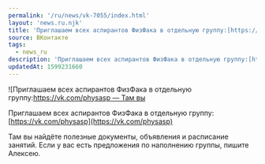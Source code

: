 ```yaml
---
permalink: '/ru/news/vk-7055/index.html'
layout: 'news.ru.njk'
title: 'Приглашаем всех аспирантов ФизФака в отдельную группу:[https://vk.com/physasp —  Там вы найдёте'
source: ВКонтакте
tags:
  - news_ru
description: 'Приглашаем всех аспирантов ФизФака в отдельную группу:[https://vk.com/physasp —  Там вы'
updatedAt: 1599231660
---
```

![Приглашаем всех аспирантов ФизФака в отдельную группу:[https://vk.com/physasp —  Там вы](https://sun9-24.userapi.com/impg/zYIacnfc6xjx0LBGEFitefYVwxADzpfB9Uf9Og/s9aZxsQwaj8.jpg?size=1280x853&quality=96&proxy=1&sign=6497805b6b9df1c98a97b6f35271224a&c_uniq_tag=rfViuXwihQwywjyDP_Ouxjis758FHEPV-KF7xnlm2YU&type=album)

Приглашаем всех аспирантов ФизФака в отдельную группу: [https://vk.com/physasp](https://vk.com/physasp)

Там вы найдёте полезные документы, объявления и расписание занятий. Если у вас есть предложения по наполнению группы, пишите Алексею.
